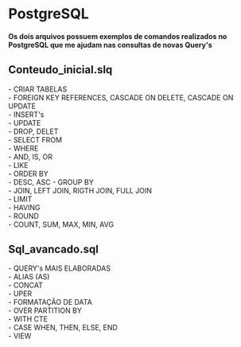 #  PostgreSQL
<h4> Os dois arquivos possuem exemplos de comandos realizados no PostgreSQL que me ajudam nas consultas de novas Query's </h4>
<h2> Conteudo_inicial.slq </h2>
- CRIAR TABELAS<br/>
- FOREIGN KEY REFERENCES, CASCADE ON DELETE, CASCADE ON UPDATE<br/>
- INSERT's<br/>
- UPDATE<br/>
- DROP, DELET<br/>
- SELECT FROM<br/>
- WHERE<br/>
- AND, IS, OR<br/>
- LIKE<br/>
- ORDER BY<br/>
- DESC, ASC
- GROUP BY<br/>
- JOIN, LEFT JOIN, RIGTH JOIN, FULL JOIN<br/>
- LIMIT<br/>
- HAVING<br/>
- ROUND<br/>
- COUNT, SUM, MAX, MIN, AVG<br/>
<h2> Sql_avancado.sql </h2>
- QUERY's MAIS ELABORADAS<br/>
- ALIAS (AS)<br/>
- CONCAT<br/>
- UPER<br/>
- FORMATAÇÃO DE DATA<br/>
- OVER PARTITION BY<br/>
- WITH CTE<br/>
- CASE WHEN, THEN, ELSE, END<br/>
- VIEW<br/>
